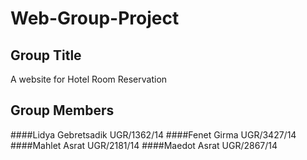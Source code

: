 # Web-Group-Project
## Group Title
   A website for Hotel Room Reservation
## Group Members
  ####Lidya Gebretsadik UGR/1362/14
  ####Fenet Girma UGR/3427/14
  ####Mahlet Asrat UGR/2181/14
  ####Maedot Asrat UGR/2867/14
  
